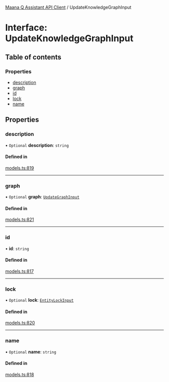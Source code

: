 [Maana Q Assistant API Client](../README.md) / UpdateKnowledgeGraphInput

# Interface: UpdateKnowledgeGraphInput

## Table of contents

### Properties

- [description](UpdateKnowledgeGraphInput.md#description)
- [graph](UpdateKnowledgeGraphInput.md#graph)
- [id](UpdateKnowledgeGraphInput.md#id)
- [lock](UpdateKnowledgeGraphInput.md#lock)
- [name](UpdateKnowledgeGraphInput.md#name)

## Properties

### description

• `Optional` **description**: `string`

#### Defined in

[models.ts:819](https://github.com/maana-io/q-assistant-client/blob/develop/src/models.ts#L819)

___

### graph

• `Optional` **graph**: [`UpdateGraphInput`](UpdateGraphInput.md)

#### Defined in

[models.ts:821](https://github.com/maana-io/q-assistant-client/blob/develop/src/models.ts#L821)

___

### id

• **id**: `string`

#### Defined in

[models.ts:817](https://github.com/maana-io/q-assistant-client/blob/develop/src/models.ts#L817)

___

### lock

• `Optional` **lock**: [`EntityLockInput`](EntityLockInput.md)

#### Defined in

[models.ts:820](https://github.com/maana-io/q-assistant-client/blob/develop/src/models.ts#L820)

___

### name

• `Optional` **name**: `string`

#### Defined in

[models.ts:818](https://github.com/maana-io/q-assistant-client/blob/develop/src/models.ts#L818)
